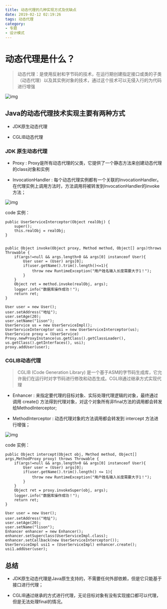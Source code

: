 ```yaml
---
title: 动态代理的几种实现方式及优缺点
date: 2019-02-12 02:19:26
tags: 动态代理
category:
- 专题
- 设计模式
---
```


# 动态代理是什么？

> 动态代理：是使用反射和字节码的技术，在运行期创建指定接口或类的子类（动态代理）以及其实例对象的技术，通过这个技术可以无侵入行的为代码进行增强

![img](/images/dynamic-proxies-1.png)

## Java的动态代理技术实现主要有两种方式

- JDK原生动态代理

- CGLIB动态代理

### JDK 原生动态代理

- Proxy : Proxy是所有动态代理的父类，它提供了一个静态方法来创建动态代理的class对象和实例

- InvocationHandler : 每个动态代理实例都有一个关联的InvocationHandler。 在代理实例上调用方法时，方法调用将被转发到InvocationHandler的invoke方法；

![img](/images/dynamic-proxies-2.png)

code 实例：

```
public UserServiceInterceptor(Object realObj) {
    super();
    this.realObj = realObj;
}


public Object invoke(Object proxy, Method method, Object[] args)throws Throwable {
    if(args!=null && args.length>0 && args[0] instanceof User){
        User user = (User) args[0];
        if(user.getName().trim().length()<=1){
            throw new RuntimeException("用户姓名输入长度需要大于1！");
        }
    }
    Object ret = method.invoke(realObj, args);
    logger.info("数据库操作成功！");
    return ret;
}

User user = new User();
user.setAddress("地址");
user.setAge(20);
user.setName("1ison");
UserService us = new UserServiceImpl();
UserServiceInterceptor usi = new UserServiceInterceptor(us);
UserService proxy = (UserService) Proxy.newProxyInstance(us.getClass().getClassLoader(), us.getClass().getInterfaces(), usi);
proxy.addUser(user);
```

### CGLIB动态代理

> CGLIB (Code Generation Library) 是一个基于ASM的字节码生成库，它允许我们在运行时对字节码进行修改和动态生成。CGLIB通过继承方式实现代理

- Enhancer : 来指定要代理的目标对象、实际处理代理逻辑的对象，最终通过调用 create() 方法得到代理对象，对这个对象所有非final方法的调用都会转发给MethodInterceptor;

- MethodInterceptor : 动态代理对象的方法调用都会转发到 intercept 方法进行增强；

![img](/images/dynamic-proxies-3.png)

code 实例：

```
public Object intercept(Object obj, Method method, Object[] args,MethodProxy proxy) throws Throwable {
    if(args!=null && args.length>0 && args[0] instanceof User){
        User user = (User) args[0];
        if(user.getName().trim().length() <= 1){
            throw new RuntimeException("用户姓名输入长度需要大于1！");
        }
    }
    Object ret = proxy.invokeSuper(obj, args);
    logger.info("数据库操作成功！");
    return ret;
}

User user = new User();
user.setAddress("地址");
user.setAge(20);
user.setName("lison");
Enhancer enhancer = new Enhancer();
enhancer.setSuperclass(UserServiceImpl.class);
enhancer.setCallback(new UserServiceInterceptor());
UserServiceImpl usi1 = (UserServiceImpl) enhancer.create();
usi1.addUser(user);  
```

## 总结

- JDK原生动态代理是Java原生支持的，不需要任何外部依赖，但是它只能基于接口进行代理；

- CGLIB通过继承的方式进行代理，无论目标对象有没有实现接口都可以代理，但是无法处理final的情况。



